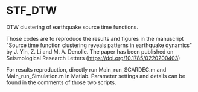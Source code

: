 # STF_DTW
DTW clustering of earthquake source time functions. 

Those codes are to reproduce the results and figures in the manuscript "Source time function clustering reveals patterns in earthquake dynamics" by J. Yin, Z. Li and M. A. Denolle. The paper has been published on Seismological Research Letters (https://doi.org/10.1785/0220200403)


For results reproduction, directly run Main_run_SCARDEC.m and Main_run_Simulation.m in Matlab. Parameter settings and details can be found in the comments of those two scripts.
